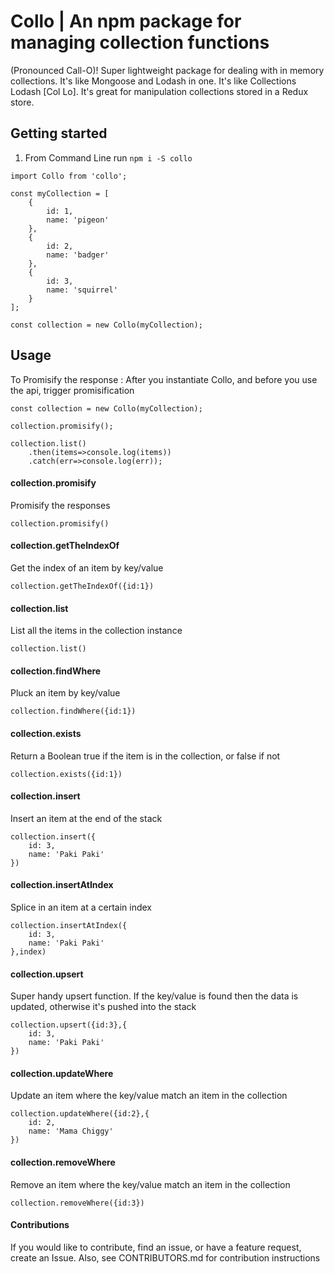 # Collo | An npm package for managing collection functions 
(Pronounced Call-O)! 
Super lightweight package for dealing with in memory collections. It's like Mongoose and Lodash in one. It's like Collections Lodash [Col Lo].
It's great for manipulation collections stored in a Redux store.


## Getting started
1. From Command Line run `npm i -S collo`


```
import Collo from 'collo';

const myCollection = [
    {
        id: 1,
        name: 'pigeon'
    },
    {
        id: 2,
        name: 'badger'
    },
    {
        id: 3,
        name: 'squirrel'
    }
];

const collection = new Collo(myCollection);

```

## Usage
To Promisify the response : After you instantiate Collo, and before you use the api, trigger promisification
```
const collection = new Collo(myCollection);

collection.promisify();

collection.list()
    .then(items=>console.log(items))
    .catch(err=>console.log(err));
```

#### collection.promisify
Promisify the responses

```
collection.promisify()
```

#### collection.getTheIndexOf
Get the index of an item by key/value

```
collection.getTheIndexOf({id:1})
```

#### collection.list
List all the items in the collection instance

```
collection.list()
```


#### collection.findWhere
Pluck an item by key/value

```
collection.findWhere({id:1})
```

#### collection.exists
Return a Boolean true if the item is in the collection, or false if not

```
collection.exists({id:1})
```

#### collection.insert
Insert an item at the end of the stack

```
collection.insert({
    id: 3,
    name: 'Paki Paki'
})
```

#### collection.insertAtIndex
Splice in an item at a certain index

```
collection.insertAtIndex({
    id: 3,
    name: 'Paki Paki'
},index)
```


#### collection.upsert
Super handy upsert function. If the key/value is found then the data is updated, otherwise it's pushed into the stack

```
collection.upsert({id:3},{
    id: 3,
    name: 'Paki Paki'
})
```


#### collection.updateWhere
Update an item where the key/value match an item in the collection

```
collection.updateWhere({id:2},{
    id: 2,
    name: 'Mama Chiggy'
})
```

#### collection.removeWhere
Remove an item where the key/value match an item in the collection

```
collection.removeWhere({id:3})
```


#### Contributions
If you would like to contribute, find an issue, or have a feature request, create an Issue.
Also, see CONTRIBUTORS.md for contribution instructions
